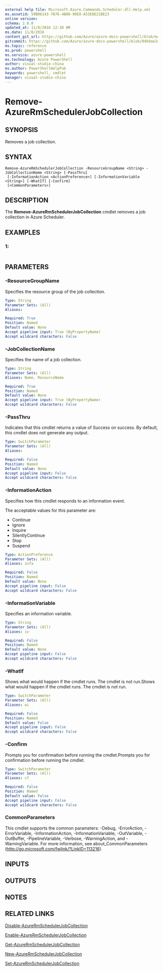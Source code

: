 ```yaml
---
external help file: Microsoft.Azure.Commands.Scheduler.dll-Help.xml
ms.assetid: 59B06143-7B76-4B88-90E8-A53E8E21BE23
online version: 
schema: 2.0.0
updated_at: 11/8/2016 12:38 AM
ms.date: 11/8/2016
content_git_url: https://github.com/Azure/azure-docs-powershell/blob/master/azureps-cmdlets-docs/ResourceManager/AzureRM.Scheduler/v0.11.1/Remove-AzureRmSchedulerJobCollection.md
gitcommit: https://github.com/Azure/azure-docs-powershell/blob/04b9ae2d1c44a3ada330f570237886794cede893/azureps-cmdlets-docs/ResourceManager/AzureRM.Scheduler/v0.11.1/Remove-AzureRmSchedulerJobCollection.md
ms.topic: reference
ms.prod: powershell
ms.service: azure-powershell
ms.technology: Azure PowerShell
author: visual-studio-china
ms.author: PowerShellHelpPub
keywords: powershell, cmdlet
manager: visual-studio-china
---
```


# Remove-AzureRmSchedulerJobCollection

## SYNOPSIS
Removes a job collection.

## SYNTAX

```
Remove-AzureRmSchedulerJobCollection -ResourceGroupName <String> -JobCollectionName <String> [-PassThru]
 [-InformationAction <ActionPreference>] [-InformationVariable <String>] [-WhatIf] [-Confirm]
 [<CommonParameters>]
```

## DESCRIPTION
The **Remove-AzureRmSchedulerJobCollection** cmdlet removes a job collection in Azure Scheduler.

## EXAMPLES

### 1:
```

```

## PARAMETERS

### -ResourceGroupName
Specifies the resource group of the job collection.

```yaml
Type: String
Parameter Sets: (All)
Aliases: 

Required: True
Position: Named
Default value: None
Accept pipeline input: True (ByPropertyName)
Accept wildcard characters: False
```

### -JobCollectionName
Specifies the name of a job collection.

```yaml
Type: String
Parameter Sets: (All)
Aliases: Name, ResourceName

Required: True
Position: Named
Default value: None
Accept pipeline input: True (ByPropertyName)
Accept wildcard characters: False
```

### -PassThru
Indicates that this cmdlet returns a value of Success on success.
By default, this cmdlet does not generate any output.

```yaml
Type: SwitchParameter
Parameter Sets: (All)
Aliases: 

Required: False
Position: Named
Default value: None
Accept pipeline input: False
Accept wildcard characters: False
```

### -InformationAction
Specifies how this cmdlet responds to an information event.

The acceptable values for this parameter are:

- Continue
- Ignore
- Inquire
- SilentlyContinue
- Stop
- Suspend

```yaml
Type: ActionPreference
Parameter Sets: (All)
Aliases: infa

Required: False
Position: Named
Default value: None
Accept pipeline input: False
Accept wildcard characters: False
```

### -InformationVariable
Specifies an information variable.

```yaml
Type: String
Parameter Sets: (All)
Aliases: iv

Required: False
Position: Named
Default value: None
Accept pipeline input: False
Accept wildcard characters: False
```

### -WhatIf
Shows what would happen if the cmdlet runs.
The cmdlet is not run.Shows what would happen if the cmdlet runs.
The cmdlet is not run.

```yaml
Type: SwitchParameter
Parameter Sets: (All)
Aliases: wi

Required: False
Position: Named
Default value: False
Accept pipeline input: False
Accept wildcard characters: False
```

### -Confirm
Prompts you for confirmation before running the cmdlet.Prompts you for confirmation before running the cmdlet.

```yaml
Type: SwitchParameter
Parameter Sets: (All)
Aliases: cf

Required: False
Position: Named
Default value: False
Accept pipeline input: False
Accept wildcard characters: False
```

### CommonParameters
This cmdlet supports the common parameters: -Debug, -ErrorAction, -ErrorVariable, -InformationAction, -InformationVariable, -OutVariable, -OutBuffer, -PipelineVariable, -Verbose, -WarningAction, and -WarningVariable. For more information, see about_CommonParameters (http://go.microsoft.com/fwlink/?LinkID=113216).

## INPUTS

## OUTPUTS

## NOTES

## RELATED LINKS

[Disable-AzureRmSchedulerJobCollection](xref:ResourceManager/AzureRM.Scheduler/v0.11.1/Disable-AzureRmSchedulerJobCollection.md)

[Enable-AzureRmSchedulerJobCollection](xref:ResourceManager/AzureRM.Scheduler/v0.11.1/Enable-AzureRmSchedulerJobCollection.md)

[Get-AzureRmSchedulerJobCollection](xref:ResourceManager/AzureRM.Scheduler/v0.11.1/Get-AzureRmSchedulerJobCollection.md)

[New-AzureRmSchedulerJobCollection](xref:ResourceManager/AzureRM.Scheduler/v0.11.1/New-AzureRmSchedulerJobCollection.md)

[Set-AzureRmSchedulerJobCollection](xref:ResourceManager/AzureRM.Scheduler/v0.11.1/Set-AzureRmSchedulerJobCollection.md)


